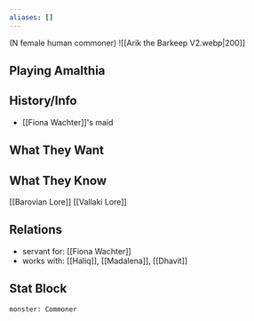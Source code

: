 ```yaml
---
aliases: []
---
```

(N female human commoner)
![[Arik the Barkeep V2.webp|200]]
## Playing Amalthia

## History/Info
- [[Fiona Wachter]]'s maid

## What They Want

## What They Know
[[Barovian Lore]]
[[Vallaki Lore]]

## Relations
- servant for: [[Fiona Wachter]]
- works with: [[Haliq]], [[Madalena]], [[Dhavit]]

## Stat Block

```statblock
monster: Commoner
```

```dataviewjs
```
